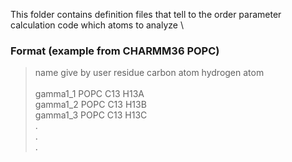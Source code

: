 This folder contains definition files that tell to the order parameter calculation code which atoms to analyze \

### Format (example from CHARMM36 POPC)

>name give by user   residue   carbon atom    hydrogen atom \
> \
>gamma1_1               POPC     C13                H13A \
>gamma1_2               POPC     C13                H13B \
>gamma1_3               POPC     C13                H13C \
>. \
>. \
>. 
